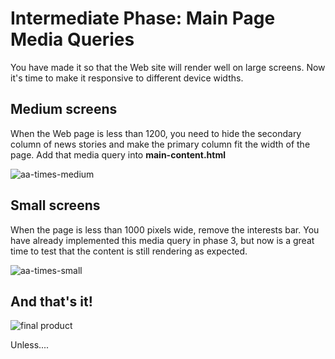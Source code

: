 # Intermediate Phase: Main Page Media Queries

You have made it so that the Web site will render well on large screens. Now
it's time to make it responsive to different device widths.

## Medium screens

When the Web page is less than 1200, you need to hide the secondary column of
news stories and make the primary column fit the width of the page. Add that
media query into **main-content.html**

![aa-times-medium]

## Small screens

When the page is less than 1000 pixels wide, remove the interests bar. You have
already implemented this media query in phase 3, but now is a great time to test
that the content is still rendering as expected.

![aa-times-small]

## And that's it!

![final product]

Unless....

[aa-times-small]:
  https://appacademy-open-assets.s3-us-west-1.amazonaws.com/Module-Responsive-Design/response-design-projects/aa-times/assets/1000px-mobile-aa-times.png
[aa-times-medium]:
  https://appacademy-open-assets.s3-us-west-1.amazonaws.com/Module-Responsive-Design/response-design-projects/aa-times/assets/1020px-aa-times.png

[final product]: https://appacademy-open-assets.s3-us-west-1.amazonaws.com/Module-Responsive-Design/response-design-projects/aa-times/assets/final-product.png
